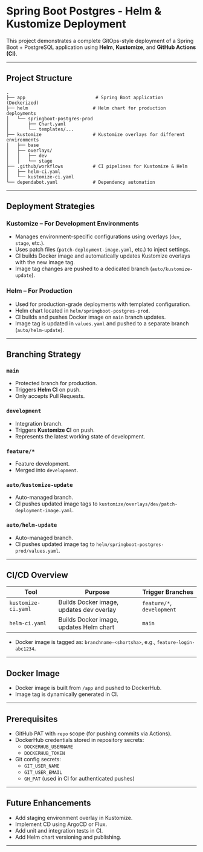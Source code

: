 # Spring Boot Postgres - Helm & Kustomize Deployment

This project demonstrates a complete GitOps-style deployment of a Spring Boot + PostgreSQL application using **Helm**, **Kustomize**, and **GitHub Actions (CI)**.

---

##  Project Structure

```
.
├── app                          # Spring Boot application (Dockerized)
├── helm                        # Helm chart for production deployments
│   └── springboot-postgres-prod
│       ├── Chart.yaml
│       └── templates/...
├── kustomize                   # Kustomize overlays for different environments
│   ├── base
│   ├── overlays/
│   │   ├── dev
│   │   └── stage
├── .github/workflows           # CI pipelines for Kustomize & Helm
│   ├── helm-ci.yaml
│   └── kustomize-ci.yaml
└── dependabot.yaml             # Dependency automation
```

---

##  Deployment Strategies

###  Kustomize – For Development Environments
- Manages environment-specific configurations using overlays (`dev`, `stage`, etc.).
- Uses patch files (`patch-deployment-image.yaml`, etc.) to inject settings.
- CI builds Docker image and automatically updates Kustomize overlays with the new image tag.
- Image tag changes are pushed to a dedicated branch (`auto/kustomize-update`).

###  Helm – For Production
- Used for production-grade deployments with templated configuration.
- Helm chart located in `helm/springboot-postgres-prod`.
- CI builds and pushes Docker image on `main` branch updates.
- Image tag is updated in `values.yaml` and pushed to a separate branch (`auto/helm-update`).

---

##  Branching Strategy

### `main`
-  Protected branch for production.
- Triggers **Helm CI** on push.
- Only accepts Pull Requests.

### `development`
-  Integration branch.
- Triggers **Kustomize CI** on push.
- Represents the latest working state of development.

### `feature/*`
-  Feature development.
- Merged into `development`.

### `auto/kustomize-update`
-  Auto-managed branch.
- CI pushes updated image tags to `kustomize/overlays/dev/patch-deployment-image.yaml`.

### `auto/helm-update`
-  Auto-managed branch.
- CI pushes updated image tag to `helm/springboot-postgres-prod/values.yaml`.

---

##  CI/CD Overview

| Tool              | Purpose                                      | Trigger Branches         |
|-------------------|----------------------------------------------|---------------------------|
| `kustomize-ci.yaml` | Builds Docker image, updates dev overlay   | `feature/*`, `development`|
| `helm-ci.yaml`      | Builds Docker image, updates Helm chart    | `main`                    |

- Docker image is tagged as: `branchname-<shortsha>`, e.g., `feature-login-abc1234`.

---

##  Docker Image

- Docker image is built from `/app` and pushed to DockerHub.
- Image tag is dynamically generated in CI.

---

##  Prerequisites

- GitHub PAT with `repo` scope (for pushing commits via Actions).
- DockerHub credentials stored in repository secrets:
  - `DOCKERHUB_USERNAME`
  - `DOCKERHUB_TOKEN`
- Git config secrets:
  - `GIT_USER_NAME`
  - `GIT_USER_EMAIL`
  - `GH_PAT` (used in CI for authenticated pushes)

---

##  Future Enhancements

- Add staging environment overlay in Kustomize.
- Implement CD using ArgoCD or Flux.
- Add unit and integration tests in CI.
- Add Helm chart versioning and publishing.

---




